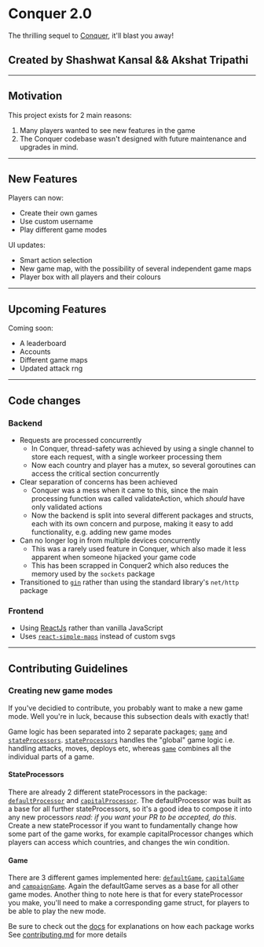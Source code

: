 # Conquer 2.0

The thrilling sequel to [Conquer](https://github.com/Akshat-Tripathi/Conquer), it'll blast you away!
## Created by Shashwat Kansal && Akshat Tripathi

---
## Motivation
This project exists for 2 main reasons:
1. Many players wanted to see new features in the game
2. The Conquer codebase wasn't designed with future maintenance and upgrades in mind.

---
## New Features
Players can now:
- Create their own games
- Use custom username
- Play different game modes

UI updates:
- Smart action selection
- New game map, with the possibility of several independent game maps
- Player box with all players and their colours

---
## Upcoming Features
Coming soon:
- A leaderboard
- Accounts
- Different game maps
- Updated attack rng

---
## Code changes 
### Backend
- Requests are processed concurrently
    - In Conquer, thread-safety was achieved by using a single channel to store each request, with a single workeer processing them
   - Now each country and player has a mutex, so several goroutines can access the critical section concurrently
- Clear separation of concerns has been achieved
  - Conquer was a mess when it came to this, since the main processing function was called validateAction, which *should* have only validated actions
  - Now the backend is split into several different packages and structs, each with its own concern and purpose, making it easy to add functionality, e.g. adding new game modes
- Can no longer log in from multiple devices concurrently
  - This was a rarely used feature in Conquer, which also made it less apparent when someone hijacked your game code
  - This has been scrapped in Conquer2 which also reduces the memory used by the ```sockets``` package
- Transitioned to [```gin```](https://github.com/gin-gonic/gin) rather than using the standard library's ```net/http``` package

### Frontend
- Using [ReactJs](https://reactjs.org/) rather than vanilla JavaScript
- Uses [```react-simple-maps```](www.react-simple-maps.io/) instead of custom svgs

---
## Contributing Guidelines
### Creating new game modes
If you've decidied to contribute, you probably want to make a new game mode. Well you're in luck, because this subsection deals with exactly that!

Game logic has been separated into 2 separate packages; [```game```]("https://github.com/Akshat-Tripathi/conquer2/tree/master/internal/game") and [```stateProcessors```]("https://github.com/Akshat-Tripathi/conquer2/tree/master/internal/game/stateProcessors"). [```stateProcessors```]("https://github.com/Akshat-Tripathi/conquer2/tree/master/internal/game/stateProcessors") handles the "global" game logic i.e. handling attacks, moves, deploys etc, whereas [```game```]("https://github.com/Akshat-Tripathi/conquer2/tree/master/internal/game") combines all the individual parts of a game.

#### StateProcessors
There are already 2 different stateProcessors in the package: [```defaultProcessor```](https://github.com/Akshat-Tripathi/conquer2/blob/master/internal/game/stateProcessors/defaultProcessor.go) and [```capitalProcessor```](https://github.com/Akshat-Tripathi/conquer2/blob/master/internal/game/stateProcessors/capitalProcessor.go). The defaultProcessor was built as a base for all further stateProcessors, so it's a good idea to compose it into any new processors *read: if you want your PR to be accepted, do this*. Create a new stateProcessor if you want to fundamentally change how some part of the game works, for example capitalProcessor changes which players can access which countries, and changes the win condition.

#### Game
There are 3 different games implemented here: [```defaultGame```](https://github.com/Akshat-Tripathi/conquer2/blob/master/internal/game/defaultGame.go), [```capitalGame```](https://github.com/Akshat-Tripathi/conquer2/blob/master/internal/game/capitalGame.go) and [```campaignGame```](https://github.com/Akshat-Tripathi/conquer2/blob/master/internal/game/campaignGame.go). Again the defaultGame serves as a base for all other game modes. Another thing to note here is that for every stateProcessor you make, you'll need to make a corresponding game struct, for players to be able to play the new mode.

Be sure to check out the [docs]() for explanations on how each package works 
See [contributing.md]() for more details
